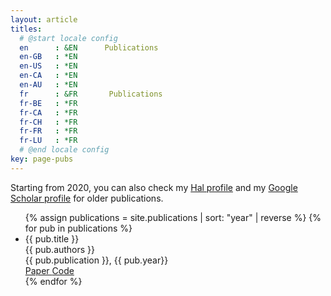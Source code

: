 ```yaml
---
layout: article
titles:
  # @start locale config
  en      : &EN      Publications
  en-GB   : *EN
  en-US   : *EN
  en-CA   : *EN
  en-AU   : *EN
  fr      : &FR       Publications
  fr-BE   : *FR
  fr-CA   : *FR
  fr-CH   : *FR
  fr-FR   : *FR
  fr-LU   : *FR
  # @end locale config
key: page-pubs
---
```

Starting from 2020, you can also check my [Hal profile](https://hal.science/search/index/q/*/authIdHal_s/hoel-le-capitaine) and my [Google Scholar profile](https://scholar.google.com/citations?user=JadlFKYAAAAJ&hl=en) for older publications.
<ul>
{% assign publications = site.publications | sort: "year" | reverse %}
{% for pub in publications %}
<li>
<div class="pubitem">
  <div class="pubtitle">{{ pub.title }}</div>
  <div class="pubauthors">{{ pub.authors }}</div>
  <div class="pubinfo">{{ pub.publication }}, {{ pub.year}}</div>
  <div class="publink"> <a href="{{pub.doi}}"><i class="far fa-file-pdf"></i> Paper </a><a href="{{pub.doi}}"><i class="far fa-file-code"></i> Code</a></div>
</div>
</li>
{% endfor %}
</ul>